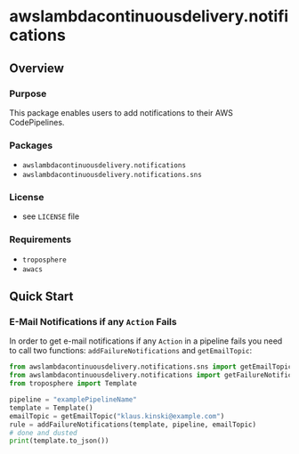 # awslambdacontinuousdelivery.notifications
## Overview

### Purpose
This package enables users to add
notifications to their AWS CodePipelines.

### Packages
- `awslambdacontinuousdelivery.notifications`
- `awslambdacontinuousdelivery.notifications.sns`

### License
- see `LICENSE` file

### Requirements
- `troposphere`
- `awacs`

## Quick Start
### E-Mail Notifications if any `Action` Fails
In order to get e-mail notifications if any `Action` in a pipeline fails
you need to call two functions: `addFailureNotifications` and `getEmailTopic`:

```python
from awslambdacontinuousdelivery.notifications.sns import getEmailTopic
from awslambdacontinuousdelivery.notifications import getFailureNotifications
from troposphere import Template

pipeline = "examplePipelineName"
template = Template()
emailTopic = getEmailTopic("klaus.kinski@example.com")
rule = addFailureNotifications(template, pipeline, emailTopic)
# done and dusted
print(template.to_json())
```

